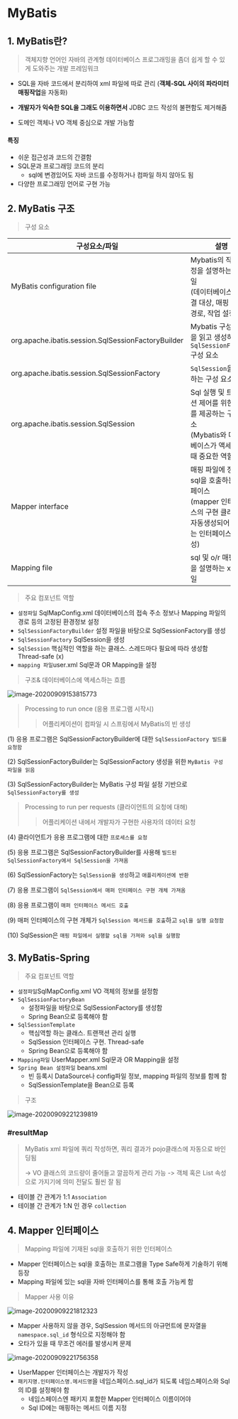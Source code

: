 # MyBatis

## 1. MyBatis란?

> 객체지향 언어인 자바의 관계형 데이터베이스 프로그래밍을 좀더 쉽게 할 수 있게 도와주는 개발 프레임워크

- SQL을 자바 코드에서 분리하여 xml 파일에 따로 관리
  (**객체-SQL 사이의 파라미터 매핑작업**을 자동화)

- **개발자가 익숙한 SQL을 그래도 이용하면서** JDBC 코드 작성의 불편함도 제거해줌 
- 도메인 객체나 VO 객체 중심으로 개발 가능함



#### 특징

- 쉬운 접근성과 코드의 간결함
- SQL문과 프로그래밍 코드의 분리
  - sql에 변경있어도 자바 코드를 수정하거나 컴파일 하지 않아도 됨
- 다양한 프로그래밍 언어로 구현 가능



## 2. MyBatis 구조

> 구성 요소

| 구성요소/파일                                      | 설명                                                         |
| -------------------------------------------------- | ------------------------------------------------------------ |
| MyBatis configuration file                         | Mybatis의 작업 설정을 설명하는 xml파일<br />(데이터베이스의 연결 대상, 매핑 파일의 경로, 작업 설정 등) |
| org.apache.ibatis.session.SqlSessionFactoryBuilder | Mybatis 구성 파일을 읽고 생성하는 `SqlSessionFactory` 구성 요소 |
| org.apache.ibatis.session.SqlSessionFactory        | `SqlSession`을 생성하는 구성 요소                            |
| org.apache.ibatis.session.SqlSession               | Sql 실행 및 트랜잭션 제어를 위한 qpi를 제공하는 구성 요소<br />(Mybatis와 데이터베이스가 액세스할 때 중요한 역할) |
| Mapper interface                                   | 매핑 파일에 정의된 sql을 호출하는 인터페이스<br />(mapper 인터페이스의 구현 클래스는 자동생성되어 개발자는 인터페이스만 생성) |
| Mapping file                                       | sql 및 o/r 매핑 설정을 설명하는 xml 파일                     |



> 주요 컴포넌트 역할

- `설정파일` SqlMapConfig.xml  데이터베이스의 접속 주소 정보나 Mapping 파일의 경로 등의 고정된 환경정보 설정
- `SqlSessionFactoryBuilder`  설정 파일을 바탕으로 SqlSessionFactory를 생성
- `SqlSessionFactory`  SqlSession을 생성
- `SqlSession`  핵심적인 역할을 하는 클래스.  스레드마다 필요에 따라 생성함
   Thread-safe (x)
- `mapping 파일`user.xml  Sql문과 OR Mapping을 설정



> 구조& 데이터베이스에 액세스하는 흐름

![image-20200909153815773](C:\Users\user\AppData\Roaming\Typora\typora-user-images\image-20200909153815773.png)

> Processing to run once (응용 프로그램 시작시)
>
> > 어플리케이션이 컴파일 시 스프링에서 MyBatis의 빈 생성

(1) 응용 프로그램은 SqlSessionFactoryBuilder에 대한 `SqlSessionFactory 빌드를 요청함`

(2) SqlSessionFactoryBuilder는 SqlSessionFactory 생성을 위한 `MyBatis 구성 파일을 읽음`

(3) SqlSessionFactoryBuilder는 MyBatis 구성 파일 설정 기반으로 `SqlSessionFactory를 생성`



> Processing to run per requests (클라이언트의 요청에 대해)
>
> > 어플리케이션 내에서 개발자가 구현한 사용자의 데이터 요청 

(4) 클라이언트가 응용 프로그램에 대한 `프로세스를 요청`

(5) 응용 프로그램은 SqlSessionFactoryBuilder를 사용해 `빌드된 SqlSessionFactory에서 SqlSession을 가져옴`

(6) SqlSessionFactory는 `SqlSession을 생성`하고 `애플리케이션에 반환`

(7) 응용 프로그램이 `SqlSession에서 매퍼 인터페이스 구현 개체 가져옴`

(8) 응용 프로그램이 `매퍼 인터페이스 메서드 호출`

(9) 매퍼 인터페이스의 구현 개체가 `SqlSession 메서드를 호출`하고 `sql을 실행 요청함`

(10) SqlSession은 `매핑 파일에서 실행할 sql을 가져와 sql을 실행함`



## 3. MyBatis-Spring

> 주요 컴포넌트 역할

- `설정파일`SqlMapConfig.xml  VO 객체의 정보를 설정함
- `SqlSessionFactoryBean`  
  - 설정파일을 바탕으로 SqlSessionFactory를 생성함
  - Spring Bean으로 등록해야 함
- `SqlSessionTemplate  `
  - 핵심역할 하는 클래스. 트랜잭션 관리 실행
  - SqlSession 인터페이스 구현. Thread-safe
  - Spring Bean으로 등록해야 함
- `Mapping파일` UserMapper.xml  Sql문과 OR Mapping을 설정
- `Spring Bean 설정파일` beans.xml  
  - 빈 등록시 DataSource나 config파일 정보, mapping 파일의 정보를 함께 함
  - SqlSessionTemplate을 Bean으로 등록



> 구조

![image-20200909221239819](C:\Users\user\AppData\Roaming\Typora\typora-user-images\image-20200909221239819.png)



### #resultMap

> MyBatis xml 파일에 쿼리 작성하면, 쿼리 결과가 pojo클래스에 자동으로 바인딩됨
>
> -> VO 클래스의 코드량이 줄어들고 깔끔하게 관리 가능
> -> 객체 혹은 List 속성으로 가지기에 의미 전달도 훨씬 잘 됨

- 테이블 간 관계가 1:1 `Association`
- 테이블 간 관계가 1:N 인 경우 `collection`





## 4. Mapper 인터페이스

> Mapping 파일에 기재된 sql을 호출하기 위한 인터페이스

- Mapper 인터페이스는 sql을 호출하는 프로그램을 Type Safe하게 기술하기 위해 등장
- Mapping 파일에 있는 sql을 자바 인터페이스를 통해 호출 가능케 함



> Mapper 사용 이유

![image-20200909221812323](C:\Users\user\AppData\Roaming\Typora\typora-user-images\image-20200909221812323.png)

- Mapper 사용하지 않을 경우, SqlSession 메서드의 아규먼트에 문자열을 `namespace.sql_id` 형식으로 지정해야 함
- 오타가 있을 때 무조건 에러를 발생시켜 문제



![image-20200909221756358](C:\Users\user\AppData\Roaming\Typora\typora-user-images\image-20200909221756358.png)

- UserMapper 인터페이스는 개발자가 작성
- `패키지명.인터페이스명.메서드명`을 네임스페이스.sql_id가 되도록 네임스페이스와 Sql의 ID를 설정해야 함
  - 네임스페이스엔 패키지 포함한 Mapper 인터페이스 이름이어야 
  - Sql ID에는 매핑하는 메서드 이름 지정

